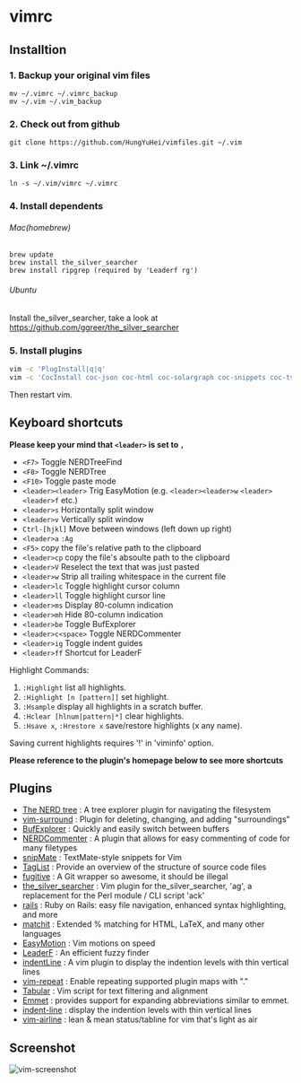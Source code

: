 # vimrc

## Installtion

### 1. Backup your original vim files

```
mv ~/.vimrc ~/.vimrc_backup
mv ~/.vim ~/.vim_backup
```

### 2. Check out from github

```
git clone https://github.com/HungYuHei/vimfiles.git ~/.vim
```

### 3. Link ~/.vimrc

```
ln -s ~/.vim/vimrc ~/.vimrc
```

### 4. Install dependents

###### Mac(homebrew)

```
brew update
brew install the_silver_searcher
brew install ripgrep (required by 'Leaderf rg')
```

###### Ubuntu

Install the_silver_searcher, take a look at https://github.com/ggreer/the_silver_searcher

### 5. Install plugins

```bash
vim -c 'PlugInstall|q|q'
vim -c 'CocInstall coc-json coc-html coc-solargraph coc-snippets coc-tsserver'
```

Then restart vim.

## Keyboard shortcuts

**Please keep your mind that `<leader>` is set to `,`**

* `<F7>` Toggle NERDTreeFind
* `<F8>` Toggle NERDTree
* `<F10>` Toggle paste mode
* `<leader><leader>` Trig EasyMotion (e.g. `<leader><leader>w` `<leader><leader>f` etc.)
* `<leader>s` Horizontally split window
* `<leader>v` Vertically split window
* `Ctrl-[hjkl]` Move between windows (left down up right)
* `<leader>a` `:Ag`
* `<F5>` copy the file's relative path to the clipboard
* `<leader>cp` copy the file's absoulte path to the clipboard
* `<leader>V` Reselect the text that was just pasted
* `<leader>w` Strip all trailing whitespace in the current file
* `<leader>lc` Toggle highlight cursor column
* `<leader>ll` Toggle highlight cursor line
* `<leader>ms` Display 80-column indication
* `<leader>mh` Hide 80-column indication
* `<leader>be` Toggle BufExplorer
* `<leader>c<space>` Toggle NERDCommenter
* `<leader>ig` Toggle indent guides
* `<leader>ff` Shortcut for LeaderF

Highlight Commands:

1. `:Highlight` list all highlights.
1. `:Highlight [n [pattern]]` set highlight.
1. `:Hsample` display all highlights in a scratch buffer.
1. `:Hclear [hlnum|pattern|*]` clear highlights.
1. `:Hsave x`, `:Hrestore x` save/restore highlights (x any name).

Saving current highlights requires '!' in 'viminfo' option.


**Please reference to the plugin's homepage below to see more shortcuts**

## Plugins

* [The NERD tree](https://github.com/scrooloose/nerdtree) : A tree explorer plugin for navigating the filesystem
* [vim-surround](https://github.com/tpope/vim-surround) : Plugin for deleting, changing, and adding "surroundings"
* [BufExplorer](http://www.vim.org/scripts/script.php?script_id=42) : Quickly and easily switch between buffers
* [NERDCommenter](https://github.com/scrooloose/nerdcommenter) : A plugin that allows for easy commenting of code for many filetypes
* [snipMate](http://www.vim.org/scripts/script.php?script_id=2540) : TextMate-style snippets for Vim
* [TagList](http://www.vim.org/scripts/script.php?script_id=273) : Provide an overview of the structure of source code files
* [fugitive](https://github.com/tpope/vim-fugitive) : A Git wrapper so awesome, it should be illegal
* [the_silver_searcher](https://github.com/rking/ag.vim) : Vim plugin for the_silver_searcher, 'ag', a replacement for the Perl module / CLI script 'ack'
* [rails](http://www.vim.org/scripts/script.php?script_id=1567) : Ruby on Rails: easy file navigation, enhanced syntax highlighting, and more
* [matchit](http://www.vim.org/scripts/script.php?script_id=39) : Extended % matching for HTML, LaTeX, and many other languages
* [EasyMotion](https://github.com/Lokaltog/vim-easymotion) : Vim motions on speed
* [LeaderF](https://github.com/Yggdroot/LeaderF) : An efficient fuzzy finder
* [indentLine](https://github.com/Yggdroot/indentLine) : A vim plugin to display the indention levels with thin vertical lines
* [vim-repeat](https://github.com/tpope/vim-repeat) : Enable repeating supported plugin maps with "."
* [Tabular](https://github.com/godlygeek/tabular) : Vim script for text filtering and alignment
* [Emmet](https://github.com/mattn/emmet-vim) : provides support for expanding abbreviations similar to emmet.
* [indent-line](https://github.com/Yggdroot/indentLine) : display the indention levels with thin vertical lines
* [vim-airline](https://github.com/vim-airline/vim-airline) : lean & mean status/tabline for vim that's light as air

## Screenshot

![vim-screenshot](http://ww2.sinaimg.cn/large/64af5c16jw1e7csl9xqgnj20k00f841k.jpg)
